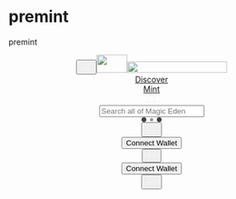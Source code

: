 # premint
premint
 <!DOCTYPE html><html lang="en" class="dark-scroll-bar tw-scroll-smooth"><head><meta charSet="utf-8"/><link rel="icon" href="/img/favicon/android-chrome-192x192.png" type="image/png"/><meta name="robots" content="index,follow"/><meta name="theme-color" content="#000000" data-react-helmet="true"/><meta name="viewport" content="width=device-width, initial-scale=1, maximum-scale=1"/><link rel="manifest" href="/manifest.webmanifest"/><link rel="android-touch-icon" sizes="76x76" href="img/maskables/maskable_icon_x72.png"/><link rel="android-touch-icon" sizes="96x96" href="img/maskables/maskable_icon_x96.png"/><link rel="android-touch-icon" sizes="128x128" href="img/maskables/maskable_icon_x128.png"/><link rel="android-touch-icon" sizes="192x192" href="img/maskables/maskable_icon_x192.png"/><link rel="android-touch-icon" sizes="384x384" href="img/maskables/maskable_icon_x382.png"/><link rel="android-touch-icon" sizes="512x512" href="img/maskables/maskable_icon_x512.png"/><link rel="apple-touch-icon" href="/img/favicon/android-chrome-192x192.png"/><link href="/charting_library/charting_library.js" rel="prefetch" as="script"/><link rel="preconnect" href="https://fonts.googleapis.com"/><link rel="preconnect" href="https://fonts.gstatic.com" crossorigin="anonymous"/><meta name="google-site-verification" content="lcW-_9fetmt-AbOL41RkG2AS7h2gbfbwgyByftRqZW0"/><title>Rewards | Magic Eden</title><link href="https://magiceden.io/rewards" rel="canonical"/><meta name="description" content="Magic Eden Rewards - Level up to enjoy greater rewards, platform discounts and more!"/><meta property="og:type" content="website"/><meta property="og:title" content="Rewards | Magic Eden"/><meta property="og:url" content="https://magiceden.io/rewards"/><meta property="og:image" content="https://next.cdn.magiceden.dev/_next/static/media/me_rewards_banner.8598a816.jpg"/><meta property="og:description" content="Magic Eden Rewards - Level up to enjoy greater rewards, platform discounts and more!"/><meta property="og:site_name" content="Magic Eden"/><meta name="twitter:title" content="Rewards | Magic Eden"/><meta name="twitter:description" content="Magic Eden Rewards - Level up to enjoy greater rewards, platform discounts and more!"/><meta name="twitter:image" content="https://next.cdn.magiceden.dev/_next/static/media/me_rewards_banner.8598a816.jpg"/><meta name="twitter:site" content="@MagicEden"/><meta name="twitter:author" content="Magic Eden"/><meta name="twitter:url" content="https://magiceden.io/rewards"/><meta name="twitter:cta" content="View on Magic Eden"/><meta name="twitter:card" content="summary_large_image"/><meta name="next-head-count" content="34"/><link rel="preconnect" href="https://fonts.gstatic.com" crossorigin /><link data-next-font="" rel="preconnect" href="/" crossorigin="anonymous"/><link rel="preload" href="https://next.cdn.magiceden.dev/_next/static/css/0e838a2d0441ee9e.css" as="style" crossorigin=""/><link rel="stylesheet" href="https://next.cdn.magiceden.dev/_next/static/css/0e838a2d0441ee9e.css" crossorigin="" data-n-g=""/><link rel="preload" href="https://next.cdn.magiceden.dev/_next/static/css/6384ebf6a7b8bb56.css" as="style" crossorigin=""/><link rel="stylesheet" href="https://next.cdn.magiceden.dev/_next/static/css/6384ebf6a7b8bb56.css" crossorigin="" data-n-p=""/><noscript data-n-css=""></noscript><script defer="" crossorigin="" nomodule="" src="https://next.cdn.magiceden.dev/_next/static/chunks/polyfills-c67a75d1b6f99dc8.js"></script><script src="https://next.cdn.magiceden.dev/_next/static/chunks/webpack-827539c6b52feb31.js" defer="" crossorigin=""></script><script src="https://next.cdn.magiceden.dev/_next/static/chunks/framework-0ca846780ec01cf9.js" defer="" crossorigin=""></script><script src="https://next.cdn.magiceden.dev/_next/static/chunks/main-18822b1b64f82a8a.js" defer="" crossorigin=""></script><script src="https://next.cdn.magiceden.dev/_next/static/chunks/pages/_app-8405edba73df1def.js" defer="" crossorigin=""></script><script src="https://next.cdn.magiceden.dev/_next/static/chunks/9444-83ebe34b9c7aba03.js" defer="" crossorigin=""></script><script src="https://next.cdn.magiceden.dev/_next/static/chunks/8537-f5c4d53839ddd3a1.js" defer="" crossorigin=""></script><script src="https://next.cdn.magiceden.dev/_next/static/chunks/3793-4b1e8ab268e70f5e.js" defer="" crossorigin=""></script><script src="https://next.cdn.magiceden.dev/_next/static/chunks/7346-0729620125dbcc21.js" defer="" crossorigin=""></script><script src="https://next.cdn.magiceden.dev/_next/static/chunks/6005-525a47a1a63d4ae4.js" defer="" crossorigin=""></script><script src="https://next.cdn.magiceden.dev/_next/static/chunks/1215-8f3397d91c120acf.js" defer="" crossorigin=""></script><script src="https://next.cdn.magiceden.dev/_next/static/chunks/3716-fe2e61160f3cb75d.js" defer="" crossorigin=""></script><script src="https://next.cdn.magiceden.dev/_next/static/chunks/1555-87477f14e5161892.js" defer="" crossorigin=""></script><script src="https://next.cdn.magiceden.dev/_next/static/chunks/8235-10443111513f1b82.js" defer="" crossorigin=""></script><script src="https://next.cdn.magiceden.dev/_next/static/chunks/4725-src="https://next.cdn.magiceden.dev/_next/static/2PhucIPDjuivZVfjfnuIt/_buildManifest.js" defer="" crossorigin=""></script><script src="https://next.cdn.magiceden.dev/_next/static/2PhucIPDjuivZVfjfnuIt/_ssgManifest.js" defer="" crossorigin=""></script><style data-href="https://fonts.googleapis.com/css2?family=Inter:wght@100;200;300;400;500;600;700;800;900&display=swap">@font-face{font-family:'Inter';font-style:normal;font-weight:100;font-display:swap;src:url(https://fonts.gstatic.com/l/font?kit=UcCO3FwrK3iLTeHuS_fvQtMwCp50KnMw2boKoduKmMEVuLyeMZs&skey=c491285d6722e4fa&v=v13) format('woff')}@font-face{font-family:'Inter';font-style:normal;font-weight:200;font-display:swap;src:url(https://fonts.gstatic.com/l/font?kit=UcCO3FwrK3iLTeHuS_fvQtMwCp50KnMw2boKoduKmMEVuDyfMZs&skey=c491285d6722e4fa&v=v13) format('woff')}@font-face{font-family:'Inter';font-style:normal;font-weight:300;font-display:swap;src:url(https://fonts.gstatic.com/l/font?kit=UcCO3FwrK3iLTeHuS_fvQtMwCp50KnMw2boKoduKmMEVuOKfMZs&skey=c491285d6722e4fa&v=v13) format('woff')}@font-face{font-family:'Inter';font-style:normal;font-weight:400;font-display:swap;src:url(https://fonts.gstatic.com/l/font?kit=UcCO3FwrK3iLTeHuS_fvQtMwCp50KnMw2boKoduKmMEVuLyfMZs&skey=c491285d6722e4fa&v=v13) format('woff')}@font-face{font-family:'Inter';font-style:normal;font-weight:500;font-display:swap;src:url(https://fonts.gstatic.com/l/font?kit=UcCO3FwrK3iLTeHuS_fvQtMwCp50KnMw2boKoduKmMEVuI6fMZs&skey=c491285d6722e4fa&v=v13) format('woff')}@font-face{font-family:'Inter';font-style:normal;font-weight:600;font-display:swap;src:url(https://fonts.gstatic.com/l/font?kit=UcCO3FwrK3iLTeHuS_fvQtMwCp50KnMw2boKoduKmMEVuGKYMZs&skey=c491285d6722e4fa&v=v13) format('woff')}@font-face{font-family:'Inter';font-style:normal;font-weight:700;font-display:swap;src:url(https://fonts.gstatic.com/l/font?kit=UcCO3FwrK3iLTeHuS_fvQtMwCp50KnMw2boKoduKmMEVuFuYMZs&skey=c491285d6722e4fa&v=v13) format('woff')}@font-face{font-family:'Inter';font-style:normal;font-weight:800;font-display:swap;src:url(https://fonts.gstatic.com/l/font?kit=UcCO3FwrK3iLTeHuS_fvQtMwCp50KnMw2boKoduKmMEVuDyYMZs&skey=c491285d6722e4fa&v=v13) format('woff')}@font-face{font-family:'Inter';font-style:normal;font-weight:900;font-display:swap;src:url(https://fonts.gstatic.com/l/font?kit=UcCO3FwrK3iLTeHuS_fvQtMwCp50KnMw2boKoduKmMEVuBWYMZs&skey=c491285d6722e4fa&v=v13) format('woff')}@font-face{font-family:'Inter';font-style:normal;font-weight:100;font-display:swap;src:url(https://fonts.gstatic.com/s/inter/v13/UcC73FwrK3iLTeHuS_fvQtMwCp50KnMa2JL7W0Q5n-wU.woff2) format('woff2');unicode-range:U+0460-052F,U+1C80-1C88,U+20B4,U+2DE0-2DFF,U+A640-A69F,U+FE2E-FE2F}@font-face{font-family:'Inter';font-style:normal;font-weight:100;font-display:swap;src:url(https://fonts.gstatic.com/s/inter/v13/UcC73FwrK3iLTeHuS_fvQtMwCp50KnMa0ZL7W0Q5n-wU.woff2) format('woff2');unicode-range:U+0301,U+0400-045F,U+0490-0491,U+04B0-04B1,U+2116}@font-face{font-family:'Inter';font-style:normal;font-weight:100;font-display:swap;src:url(https://fonts.gstatic.com/s/inter/v13/UcC73FwrK3iLTeHuS_fvQtMwCp50KnMa2ZL7W0Q5n-wU.woff2) format('woff2');unicode-range:U+1F00-1FFF}@font-face{font-family:'Inter';font-style:normal;font-weight:100;font-display:swap;src:url(https://fonts.gstatic.com/s/inter/v13/UcC73FwrK3iLTeHuS_fvQtMwCp50KnMa1pL7W0Q5n-wU.woff2) format('woff2');unicode-range:U+0370-0377,U+037A-037F,U+0384-038A,U+038C,U+038E-03A1,U+03A3-03FF}@font-face{font-family:'Inter';font-style:normal;font-weight:100;font-display:swap;src:url(https://fonts.gstatic.com/s/inter/v13/UcC73FwrK3iLTeHuS_fvQtMwCp50KnMa2pL7W0Q5n-wU.woff2) format('woff2');unicode-range:U+0102-0103,U+0110-0111,U+0128-0129,U+0168-0169,U+01A0-01A1,U+01AF-01B0,U+0300-0301,U+0303-0304,U+0308-0309,U+0323,U+0329,U+1EA0-1EF9,U+20AB}@font-face{font-family:'Inter';font-style:normal;font-weight:100;font-display:swap;src:url(https://fonts.gstatic.com/s/inter/v13/UcC73FwrK3iLTeHuS_fvQtMwCp50KnMa25L7W0Q5n-wU.woff2) format('woff2');unicode-range:U+0100-02AF,U+0304,U+0308,U+0329,U+1E00-1E9F,U+1EF2-1EFF,U+2020,U+20A0-20AB,U+20AD-20C0,U+2113,U+2C60-2C7F,U+A720-A7FF}@font-face{font-family:'Inter';font-style:normal;font-weight:100;font-display:swap;src:url(https://fonts.gstatic.com/s/inter/v13/UcC73FwrK3iLTeHuS_fvQtMwCp50KnMa1ZL7W0Q5nw.woff2) format('woff2');unicode-range:U+0000-00FF,U+0131,U+0152-0153,U+02BB-02BC,U+02C6,U+02DA,U+02DC,U+0304,U+0308,U+0329,U+2000-206F,U+2074,U+20AC,U+2122,U+2191,U+2193,U+2212,U+2215,U+FEFF,U+FFFD}@font-face{font-family:'Inter';font-style:normal;font-weight:200;font-display:swap;src:url(https://fonts.gstatic.com/s/inter/v13/UcC73FwrK3iLTeHuS_fvQtMwCp50KnMa2JL7W0Q5n-wU.woff2) format('woff2');unicode-range:U+0460-052F,U+1C80-1C88,U+20B4,U+2DE0-2DFF,U+A640-A69F,U+FE2E-FE2F}@font-face{font-family:'Inter';font-style:normal;font-weight:200;font-display:swap;src:url(https://fonts.gstatic.com/s/inter/v13/UcC73FwrK3iLTeHuS_fvQtMwCp50KnMa0ZL7W0Q5n-wU.woff2) format('woff2');unicode-range:U+0301,U+0400-045F,U+0490-0491,U+04B0-04B1,U+2116}@font-face{font-family:'Inter';font-style:normal;font-weight:200;font-display:swap;src:url(https://fonts.gstatic.com/s/inter/v13/UcC73FwrK3iLTeHuS_fvQtMwCp50KnMa2ZL7W0Q5n-wU.woff2) format('woff2');unicode-range:U+1F00-1FFF}@font-face{font-family:'Inter';font-style:normal;font-weight:200;font-display:swap;src:url(https://fonts.gstatic.com/s/inter/v13/UcC73FwrK3iLTeHuS_fvQtMwCp50KnMa1pL7W0Q5n-wU.woff2) format('woff2');unicode-range:U+0370-0377,U+037A-037F,U+0384-038A,U+038C,U+038E-03A1,U+03A3-03FF}@font-face{font-family:'Inter';font-style:normal;font-weight:200;font-display:swap;src:url(https://fonts.gstatic.com/s/inter/v13/UcC73FwrK3iLTeHuS_fvQtMwCp50KnMa2pL7W0Q5n-wU.woff2) format('woff2');unicode-range:U+0102-0103,U+0110-0111,U+0128-0129,U+0168-0169,U+01A0-01A1,U+01AF-01B0,U+0300-0301,U+0303-0304,U+0308-0309,U+0323,U+0329,U+1EA0-1EF9,U+20AB}@font-face{font-family:'Inter';font-style:normal;font-weight:200;font-display:swap;src:url(https://fonts.gstatic.com/s/inter/v13/UcC73FwrK3iLTeHuS_fvQtMwCp50KnMa25L7W0Q5n-wU.woff2) format('woff2');unicode-range:U+0100-02AF,U+0304,U+0308,U+0329,U+1E00-1E9F,U+1EF2-1EFF,U+2020,U+20A0-20AB,U+20AD-20C0,U+2113,U+2C60-2C7F,U+A720-A7FF}@font-face{font-family:'Inter';font-style:normal;font-weight:200;font-display:swap;src:url(https://fonts.gstatic.com/s/inter/v13/UcC73FwrK3iLTeHuS_fvQtMwCp50KnMa1ZL7W0Q5nw.woff2) format('woff2');unicode-range:U+0000-00FF,U+0131,U+0152-0153,U+02BB-02BC,U+02C6,U+02DA,U+02DC,U+0304,U+0308,U+0329,U+2000-206F,U+2074,U+20AC,U+2122,U+2191,U+2193,U+2212,U+2215,U+FEFF,U+FFFD}@font-face{font-family:'Inter';font-style:normal;font-weight:300;font-display:swap;src:url(https://fonts.gstatic.com/s/inter/v13/UcC73FwrK3iLTeHuS_fvQtMwCp50KnMa2JL7W0Q5n-wU.woff2) format('woff2');unicode-range:U+0460-052F,U+1C80-1C88,U+20B4,U+2DE0-2DFF,U+A640-A69F,U+FE2E-FE2F}@font-face{font-family:'Inter';font-style:normal;font-weight:300;font-display:swap;src:url(https://fonts.gstatic.com/s/inter/v13/UcC73FwrK3iLTeHuS_fvQtMwCp50KnMa0ZL7W0Q5n-wU.woff2) format('woff2');unicode-range:U+0301,U+0400-045F,U+0490-0491,U+04B0-04B1,U+2116}@font-face{font-family:'Inter';font-style:normal;font-weight:300;font-display:swap;src:url(https://fonts.gstatic.com/s/inter/v13/UcC73FwrK3iLTeHuS_fvQtMwCp50KnMa2ZL7W0Q5n-wU.woff2) format('woff2');unicode-range:U+1F00-1FFF}@font-face{font-family:'Inter';font-style:normal;font-weight:300;font-display:swap;src:url(https://fonts.gstatic.com/s/inter/v13/UcC73FwrK3iLTeHuS_fvQtMwCp50KnMa1pL7W0Q5n-wU.woff2) format('woff2');unicode-range:U+0370-0377,U+037A-037F,U+0384-038A,U+038C,U+038E-03A1,U+03A3-03FF}@font-face{font-family:'Inter';font-style:normal;font-weight:300;font-display:swap;src:url(https://fonts.gstatic.com/s/inter/v13/UcC73FwrK3iLTeHuS_fvQtMwCp50KnMa2pL7W0Q5n-wU.woff2) format('woff2');unicode-range:U+0102-0103,U+0110-0111,U+0128-0129,U+0168-0169,U+01A0-01A1,U+01AF-01B0,U+0300-0301,U+0303-0304,U+0308-0309,U+0323,U+0329,U+1EA0-1EF9,U+20AB}@font-face{font-family:'Inter';font-style:normal;font-weight:300;font-display:swap;src:url(https://fonts.gstatic.com/s/inter/v13/UcC73FwrK3iLTeHuS_fvQtMwCp50KnMa25L7W0Q5n-wU.woff2) format('woff2');unicode-range:U+0100-02AF,U+0304,U+0308,U+0329,U+1E00-1E9F,U+1EF2-1EFF,U+2020,U+20A0-20AB,U+20AD-20C0,U+2113,U+2C60-2C7F,U+A720-A7FF}@font-face{font-family:'Inter';font-style:normal;font-weight:300;font-display:swap;src:url(https://fonts.gstatic.com/s/inter/v13/UcC73FwrK3iLTeHuS_fvQtMwCp50KnMa1ZL7W0Q5nw.woff2) format('woff2');unicode-range:U+0000-00FF,U+0131,U+0152-0153,U+02BB-02BC,U+02C6,U+02DA,U+02DC,U+0304,U+0308,U+0329,U+2000-206F,U+2074,U+20AC,U+2122,U+2191,U+2193,U+2212,U+2215,U+FEFF,U+FFFD}@font-face{font-family:'Inter';font-style:normal;font-weight:400;font-display:swap;src:url(https://fonts.gstatic.com/s/inter/v13/UcC73FwrK3iLTeHuS_fvQtMwCp50KnMa2JL7W0Q5n-wU.woff2) format('woff2');unicode-range:U+0460-052F,U+1C80-1C88,U+20B4,U+2DE0-2DFF,U+A640-A69F,U+FE2E-FE2F}@font-face{font-family:'Inter';font-style:normal;font-weight:400;font-display:swap;src:url(https://fonts.gstatic.com/s/inter/v13/UcC73FwrK3iLTeHuS_fvQtMwCp50KnMa0ZL7W0Q5n-wU.woff2) format('woff2');unicode-range:U+0301,U+0400-045F,U+0490-0491,U+04B0-04B1,U+2116}@font-face{font-family:'Inter';font-style:normal;font-weight:400;font-display:swap;src:url(https://fonts.gstatic.com/s/inter/v13/UcC73FwrK3iLTeHuS_fvQtMwCp50KnMa2ZL7W0Q5n-wU.woff2) format('woff2');unicode-range:U+1F00-1FFF}@font-face{font-family:'Inter';font-style:normal;font-weight:400;font-display:swap;src:url(https://fonts.gstatic.com/s/inter/v13/UcC73FwrK3iLTeHuS_fvQtMwCp50KnMa1pL7W0Q5n-wU.woff2) format('woff2');unicode-range:U+0370-0377,U+037A-037F,U+0384-038A,U+038C,U+038E-03A1,U+03A3-03FF}@font-face{font-family:'Inter';font-style:normal;font-weight:400;font-display:swap;src:url(https://fonts.gstatic.com/s/inter/v13/UcC73FwrK3iLTeHuS_fvQtMwCp50KnMa2pL7W0Q5n-wU.woff2) format('woff2');unicode-range:U+0102-0103,U+0110-0111,U+0128-0129,U+0168-0169,U+01A0-01A1,U+01AF-01B0,U+0300-0301,U+0303-0304,U+0308-0309,U+0323,U+0329,U+1EA0-1EF9,U+20AB}@font-face{font-family:'Inter';font-style:normal;font-weight:400;font-display:swap;src:url(https://fonts.gstatic.com/s/inter/v13/UcC73FwrK3iLTeHuS_fvQtMwCp50KnMa25L7W0Q5n-wU.woff2) format('woff2');unicode-range:U+0100-02AF,U+0304,U+0308,U+0329,U+1E00-1E9F,U+1EF2-1EFF,U+2020,U+20A0-20AB,U+20AD-20C0,U+2113,U+2C60-2C7F,U+A720-A7FF}@font-face{font-family:'Inter';font-style:normal;font-weight:400;font-display:swap;src:url(https://fonts.gstatic.com/s/inter/v13/UcC73FwrK3iLTeHuS_fvQtMwCp50KnMa1ZL7W0Q5nw.woff2) format('woff2');unicode-range:U+0000-00FF,U+0131,U+0152-0153,U+02BB-02BC,U+02C6,U+02DA,U+02DC,U+0304,U+0308,U+0329,U+2000-206F,U+2074,U+20AC,U+2122,U+2191,U+2193,U+2212,U+2215,U+FEFF,U+FFFD}@font-face{font-family:'Inter';font-style:normal;font-weight:500;font-display:swap;src:url(https://fonts.gstatic.com/s/inter/v13/UcC73FwrK3iLTeHuS_fvQtMwCp50KnMa2JL7W0Q5n-wU.woff2) format('woff2');unicode-range:U+0460-052F,U+1C80-1C88,U+20B4,U+2DE0-2DFF,U+A640-A69F,U+FE2E-FE2F}@font-face{font-family:'Inter';font-style:normal;font-weight:500;font-display:swap;src:url(https://fonts.gstatic.com/s/inter/v13/UcC73FwrK3iLTeHuS_fvQtMwCp50KnMa0ZL7W0Q5n-wU.woff2) format('woff2');unicode-range:U+0301,U+0400-045F,U+0490-0491,U+04B0-04B1,U+2116}@font-face{font-family:'Inter';font-style:normal;font-weight:500;font-display:swap;src:url(https://fonts.gstatic.com/s/inter/v13/UcC73FwrK3iLTeHuS_fvQtMwCp50KnMa2ZL7W0Q5n-wU.woff2) format('woff2');unicode-range:U+1F00-1FFF}@font-face{font-family:'Inter';font-style:normal;font-weight:500;font-display:swap;src:url(https://fonts.gstatic.com/s/inter/v13/UcC73FwrK3iLTeHuS_fvQtMwCp50KnMa1pL7W0Q5n-wU.woff2) format('woff2');unicode-range:U+0370-0377,U+037A-037F,U+0384-038A,U+038C,U+038E-03A1,U+03A3-03FF}@font-face{font-family:'Inter';font-style:normal;font-weight:500;font-display:swap;src:url(https://fonts.gstatic.com/s/inter/v13/UcC73FwrK3iLTeHuS_fvQtMwCp50KnMa2pL7W0Q5n-wU.woff2) format('woff2');unicode-range:U+0102-0103,U+0110-0111,U+0128-0129,U+0168-0169,U+01A0-01A1,U+01AF-01B0,U+0300-0301,U+0303-0304,U+0308-0309,U+0323,U+0329,U+1EA0-1EF9,U+20AB}@font-face{font-family:'Inter';font-style:normal;font-weight:500;font-display:swap;src:url(https://fonts.gstatic.com/s/inter/v13/UcC73FwrK3iLTeHuS_fvQtMwCp50KnMa25L7W0Q5n-wU.woff2) format('woff2');unicode-range:U+0100-02AF,U+0304,U+0308,U+0329,U+1E00-1E9F,U+1EF2-1EFF,U+2020,U+20A0-20AB,U+20AD-20C0,U+2113,U+2C60-2C7F,U+A720-A7FF}@font-face{font-family:'Inter';font-style:normal;font-weight:500;font-display:swap;src:url(https://fonts.gstatic.com/s/inter/v13/UcC73FwrK3iLTeHuS_fvQtMwCp50KnMa1ZL7W0Q5nw.woff2) format('woff2');unicode-range:U+0000-00FF,U+0131,U+0152-0153,U+02BB-02BC,U+02C6,U+02DA,U+02DC,U+0304,U+0308,U+0329,U+2000-206F,U+2074,U+20AC,U+2122,U+2191,U+2193,U+2212,U+2215,U+FEFF,U+FFFD}@font-face{font-family:'Inter';font-style:normal;font-weight:600;font-display:swap;src:url(https://fonts.gstatic.com/s/inter/v13/UcC73FwrK3iLTeHuS_fvQtMwCp50KnMa2JL7W0Q5n-wU.woff2) format('woff2');unicode-range:U+0460-052F,U+1C80-1C88,U+20B4,U+2DE0-2DFF,U+A640-A69F,U+FE2E-FE2F}@font-face{font-family:'Inter';font-style:normal;font-weight:600;font-display:swap;src:url(https://fonts.gstatic.com/s/inter/v13/UcC73FwrK3iLTeHuS_fvQtMwCp50KnMa0ZL7W0Q5n-wU.woff2) format('woff2');unicode-range:U+0301,U+0400-045F,U+0490-0491,U+04B0-04B1,U+2116}@font-face{font-family:'Inter';font-style:normal;font-weight:600;font-display:swap;src:url(https://fonts.gstatic.com/s/inter/v13/UcC73FwrK3iLTeHuS_fvQtMwCp50KnMa2ZL7W0Q5n-wU.woff2) format('woff2');unicode-range:U+1F00-1FFF}@font-face{font-family:'Inter';font-style:normal;font-weight:600;font-display:swap;src:url(https://fonts.gstatic.com/s/inter/v13/UcC73FwrK3iLTeHuS_fvQtMwCp50KnMa1pL7W0Q5n-wU.woff2) format('woff2');unicode-range:U+0370-0377,U+037A-037F,U+0384-038A,U+038C,U+038E-03A1,U+03A3-03FF}@font-face{font-family:'Inter';font-style:normal;font-weight:600;font-display:swap;src:url(https://fonts.gstatic.com/s/inter/v13/UcC73FwrK3iLTeHuS_fvQtMwCp50KnMa2pL7W0Q5n-wU.woff2) format('woff2');unicode-range:U+0102-0103,U+0110-0111,U+0128-0129,U+0168-0169,U+01A0-01A1,U+01AF-01B0,U+0300-0301,U+0303-0304,U+0308-0309,U+0323,U+0329,U+1EA0-1EF9,U+20AB}@font-face{font-family:'Inter';font-style:normal;font-weight:600;font-display:swap;src:url(https://fonts.gstatic.com/s/inter/v13/UcC73FwrK3iLTeHuS_fvQtMwCp50KnMa25L7W0Q5n-wU.woff2) format('woff2');unicode-range:U+0100-02AF,U+0304,U+0308,U+0329,U+1E00-1E9F,U+1EF2-1EFF,U+2020,U+20A0-20AB,U+20AD-20C0,U+2113,U+2C60-2C7F,U+A720-A7FF}@font-face{font-family:'Inter';font-style:normal;font-weight:600;font-display:swap;src:url(https://fonts.gstatic.com/s/inter/v13/UcC73FwrK3iLTeHuS_fvQtMwCp50KnMa1ZL7W0Q5nw.woff2) format('woff2');unicode-range:U+0000-00FF,U+0131,U+0152-0153,U+02BB-02BC,U+02C6,U+02DA,U+02DC,U+0304,U+0308,U+0329,U+2000-206F,U+2074,U+20AC,U+2122,U+2191,U+2193,U+2212,U+2215,U+FEFF,U+FFFD}@font-face{font-family:'Inter';font-style:normal;font-weight:700;font-display:swap;src:url(https://fonts.gstatic.com/s/inter/v13/UcC73FwrK3iLTeHuS_fvQtMwCp50KnMa2JL7W0Q5n-wU.woff2) format('woff2');unicode-range:U+0460-052F,U+1C80-1C88,U+20B4,U+2DE0-2DFF,U+A640-A69F,U+FE2E-FE2F}@font-face{font-family:'Inter';font-style:normal;font-weight:700;font-display:swap;src:url(https://fonts.gstatic.com/s/inter/v13/UcC73FwrK3iLTeHuS_fvQtMwCp50KnMa0ZL7W0Q5n-wU.woff2) format('woff2');unicode-range:U+0301,U+0400-045F,U+0490-0491,U+04B0-04B1,U+2116}@font-face{font-family:'Inter';font-style:normal;font-weight:700;font-display:swap;src:url(https://fonts.gstatic.com/s/inter/v13/UcC73FwrK3iLTeHuS_fvQtMwCp50KnMa2ZL7W0Q5n-wU.woff2) format('woff2');unicode-range:U+1F00-1FFF}@font-face{font-family:'Inter';font-style:normal;font-weight:700;font-display:swap;src:url(https://fonts.gstatic.com/s/inter/v13/UcC73FwrK3iLTeHuS_fvQtMwCp50KnMa1pL7W0Q5n-wU.woff2) format('woff2');unicode-range:U+0370-0377,U+037A-037F,U+0384-038A,U+038C,U+038E-03A1,U+03A3-03FF}@font-face{font-family:'Inter';font-style:normal;font-weight:700;font-display:swap;src:url(https://fonts.gstatic.com/s/inter/v13/UcC73FwrK3iLTeHuS_fvQtMwCp50KnMa2pL7W0Q5n-wU.woff2) format('woff2');unicode-range:U+0102-0103,U+0110-0111,U+0128-0129,U+0168-0169,U+01A0-01A1,U+01AF-01B0,U+0300-0301,U+0303-0304,U+0308-0309,U+0323,U+0329,U+1EA0-1EF9,U+20AB}@font-face{font-family:'Inter';font-style:normal;font-weight:700;font-display:swap;src:url(https://fonts.gstatic.com/s/inter/v13/UcC73FwrK3iLTeHuS_fvQtMwCp50KnMa25L7W0Q5n-wU.woff2) format('woff2');unicode-range:U+0100-02AF,U+0304,U+0308,U+0329,U+1E00-1E9F,U+1EF2-1EFF,U+2020,U+20A0-20AB,U+20AD-20C0,U+2113,U+2C60-2C7F,U+A720-A7FF}@font-face{font-family:'Inter';font-style:normal;font-weight:700;font-display:swap;src:url(https://fonts.gstatic.com/s/inter/v13/UcC73FwrK3iLTeHuS_fvQtMwCp50KnMa1ZL7W0Q5nw.woff2) format('woff2');unicode-range:U+0000-00FF,U+0131,U+0152-0153,U+02BB-02BC,U+02C6,U+02DA,U+02DC,U+0304,U+0308,U+0329,U+2000-206F,U+2074,U+20AC,U+2122,U+2191,U+2193,U+2212,U+2215,U+FEFF,U+FFFD}@font-face{font-family:'Inter';font-style:normal;font-weight:800;font-display:swap;src:url(https://fonts.gstatic.com/s/inter/v13/UcC73FwrK3iLTeHuS_fvQtMwCp50KnMa2JL7W0Q5n-wU.woff2) format('woff2');unicode-range:U+0460-052F,U+1C80-1C88,U+20B4,U+2DE0-2DFF,U+A640-A69F,U+FE2E-FE2F}@font-face{font-family:'Inter';font-style:normal;font-weight:800;font-display:swap;src:url(https://fonts.gstatic.com/s/inter/v13/UcC73FwrK3iLTeHuS_fvQtMwCp50KnMa0ZL7W0Q5n-wU.woff2) format('woff2');unicode-range:U+0301,U+0400-045F,U+0490-0491,U+04B0-04B1,U+2116}@font-face{font-family:'Inter';font-style:normal;font-weight:800;font-display:swap;src:url(https://fonts.gstatic.com/s/inter/v13/UcC73FwrK3iLTeHuS_fvQtMwCp50KnMa2ZL7W0Q5n-wU.woff2) format('woff2');unicode-range:U+1F00-1FFF}@font-face{font-family:'Inter';font-style:normal;font-weight:800;font-display:swap;src:url(https://fonts.gstatic.com/s/inter/v13/UcC73FwrK3iLTeHuS_fvQtMwCp50KnMa1pL7W0Q5n-wU.woff2) format('woff2');unicode-range:U+0370-0377,U+037A-037F,U+0384-038A,U+038C,U+038E-03A1,U+03A3-03FF}@font-face{font-family:'Inter';font-style:normal;font-weight:800;font-display:swap;src:url(https://fonts.gstatic.com/s/inter/v13/UcC73FwrK3iLTeHuS_fvQtMwCp50KnMa2pL7W0Q5n-wU.woff2) format('woff2');unicode-range:U+0102-0103,U+0110-0111,U+0128-0129,U+0168-0169,U+01A0-01A1,U+01AF-01B0,U+0300-0301,U+0303-0304,U+0308-0309,U+0323,U+0329,U+1EA0-1EF9,U+20AB}@font-face{font-family:'Inter';font-style:normal;font-weight:800;font-display:swap;src:url(https://fonts.gstatic.com/s/inter/v13/UcC73FwrK3iLTeHuS_fvQtMwCp50KnMa25L7W0Q5n-wU.woff2) format('woff2');unicode-range:U+0100-02AF,U+0304,U+0308,U+0329,U+1E00-1E9F,U+1EF2-1EFF,U+2020,U+20A0-20AB,U+20AD-20C0,U+2113,U+2C60-2C7F,U+A720-A7FF}@font-face{font-family:'Inter';font-style:normal;font-weight:800;font-display:swap;src:url(https://fonts.gstatic.com/s/inter/v13/UcC73FwrK3iLTeHuS_fvQtMwCp50KnMa1ZL7W0Q5nw.woff2) format('woff2');unicode-range:U+0000-00FF,U+0131,U+0152-0153,U+02BB-02BC,U+02C6,U+02DA,U+02DC,U+0304,U+0308,U+0329,U+2000-206F,U+2074,U+20AC,U+2122,U+2191,U+2193,U+2212,U+2215,U+FEFF,U+FFFD}@font-face{font-family:'Inter';font-style:normal;font-weight:900;font-display:swap;src:url(https://fonts.gstatic.com/s/inter/v13/UcC73FwrK3iLTeHuS_fvQtMwCp50KnMa2JL7W0Q5n-wU.woff2) format('woff2');unicode-range:U+0460-052F,U+1C80-1C88,U+20B4,U+2DE0-2DFF,U+A640-A69F,U+FE2E-FE2F}@font-face{font-family:'Inter';font-style:normal;font-weight:900;font-display:swap;src:url(https://fonts.gstatic.com/s/inter/v13/UcC73FwrK3iLTeHuS_fvQtMwCp50KnMa0ZL7W0Q5n-wU.woff2) format('woff2');unicode-range:U+0301,U+0400-045F,U+0490-0491,U+04B0-04B1,U+2116}@font-face{font-family:'Inter';font-style:normal;font-weight:900;font-display:swap;src:url(https://fonts.gstatic.com/s/inter/v13/UcC73FwrK3iLTeHuS_fvQtMwCp50KnMa2ZL7W0Q5n-wU.woff2) format('woff2');unicode-range:U+1F00-1FFF}@font-face{font-family:'Inter';font-style:normal;font-weight:900;font-display:swap;src:url(https://fonts.gstatic.com/s/inter/v13/UcC73FwrK3iLTeHuS_fvQtMwCp50KnMa1pL7W0Q5n-wU.woff2) format('woff2');unicode-range:U+0370-0377,U+037A-037F,U+0384-038A,U+038C,U+038E-03A1,U+03A3-03FF}@font-face{font-family:'Inter';font-style:normal;font-weight:900;font-display:swap;src:url(https://fonts.gstatic.com/s/inter/v13/UcC73FwrK3iLTeHuS_fvQtMwCp50KnMa2pL7W0Q5n-wU.woff2) format('woff2');unicode-range:U+0102-0103,U+0110-0111,U+0128-0129,U+0168-0169,U+01A0-01A1,U+01AF-01B0,U+0300-0301,U+0303-0304,U+0308-0309,U+0323,U+0329,U+1EA0-1EF9,U+20AB}@font-face{font-family:'Inter';font-style:normal;font-weight:900;font-display:swap;src:url(https://fonts.gstatic.com/s/inter/v13/UcC73FwrK3iLTeHuS_fvQtMwCp50KnMa25L7W0Q5n-wU.woff2) format('woff2');unicode-range:U+0100-02AF,U+0304,U+0308,U+0329,U+1E00-1E9F,U+1EF2-1EFF,U+2020,U+20A0-20AB,U+20AD-20C0,U+2113,U+2C60-2C7F,U+A720-A7FF}@font-face{font-family:'Inter';font-style:normal;font-weight:900;font-display:swap;src:url(https://fonts.gstatic.com/s/inter/v13/UcC73FwrK3iLTeHuS_fvQtMwCp50KnMa1ZL7W0Q5nw.woff2) format('woff2');unicode-range:U+0000-00FF,U+0131,U+0152-0153,U+02BB-02BC,U+02C6,U+02DA,U+02DC,U+0304,U+0308,U+0329,U+2000-206F,U+2074,U+20AC,U+2122,U+2191,U+2193,U+2212,U+2215,U+FEFF,U+FFFD}</style></head><body><div id="__next"><svg width="0" height="0" xmlns="http://www.w3.org/2000/svg"><defs><g id="solana-icon"><path d="M3.80286 13.8188C3.90696 13.7147 4.0501 13.6539 4.20191 13.6539H17.9689C18.2205 13.6539 18.3463 13.9576 18.1685 14.1354L15.4489 16.855C15.3448 16.9591 15.2017 17.0198 15.0498 17.0198H1.28281C1.03124 17.0198 0.905451 16.7162 1.08329 16.5383L3.80286 13.8188Z" fill="url(#linear-gradient-1)"></path><path d="M3.80286 3.66482C3.9113 3.56072 4.05443 3.5 4.2019 3.5H17.9689C18.2205 3.5 18.3463 3.80362 18.1685 3.98146L15.4489 6.70103C15.3448 6.80513 15.2017 6.86585 15.0498 6.86585H1.28281C1.03124 6.86585 0.905451 6.56223 1.08329 6.3844L3.80286 3.66482Z" fill="url(#linear-gradient-2)"></path><path d="M15.4489 8.70938C15.3448 8.60528 15.2017 8.54456 15.0498 8.54456H1.28281C1.03124 8.54456 0.905451 8.84818 1.08329 9.02601L3.80286 11.7456C3.90696 11.8497 4.0501 11.9104 4.20191 11.9104H17.9689C18.2205 11.9104 18.3463 11.6068 18.1685 11.429L15.4489 8.70938Z" fill="url(#linear-gradient-3)"></path></g><linearGradient id="linear-gradient-1" x1="16.6538" y1="1.87538" x2="7.1259" y2="20.1251" gradientUnits="userSpaceOnUse"><stop stop-color="#00FFA3"></stop><stop offset="1" stop-color="#DC1FFF"></stop></linearGradient><linearGradient id="linear-gradient-2" x1="12.4877" y1="-0.299659" x2="2.95979" y2="17.9501" gradientUnits="userSpaceOnUse"><stop stop-color="#00FFA3"></stop><stop offset="1" stop-color="#DC1FFF"></stop></linearGradient><linearGradient id="linear-gradient-3" x1="14.5575" y1="0.78106" x2="5.02959" y2="19.0308" gradientUnits="userSpaceOnUse"><stop stop-color="#00FFA3"></stop><stop offset="1" stop-color="#DC1FFF"></stop></linearGradient><linearGradient id="solana-slim-icon-linear" x1="0.18229" y1="6.63083" x2="6.40937" y2="1.02656" gradientUnits="userSpaceOnUse"><stop stop-color="#9945FF"></stop><stop offset="0.14" stop-color="#8A53F4"></stop><stop offset="0.42" stop-color="#6377D6"></stop><stop offset="0.79" stop-color="#24B0A7"></stop><stop offset="0.99" stop-color="#00D18C"></stop><stop offset="1" stop-color="#00D18C"></stop></linearGradient></defs></svg><!--$--><div class="tw-w-full tw-max-h-[calc(100vh-100px)] sm:tw-w-[320px] tw-fixed tw-flex-col tw-py-8 tw-px-2 tw-gap-2 tw-overflow-y-auto tw-hidden tw-bottom-16 sm:tw-bottom-0 sm:tw-right-6 tw-pt-12" style="z-index:10000"></div><div class="main page tw-bg-gray-50"><div class="tw-sticky tw-top-0 tw-w-full tw-z-[70]"><header class="tw-min-h-[48px] tw-h-[48px] md:tw-min-h-[55px] md:tw-h-[55px] tw-pl-1.5 md:tw-pl-4 tw-w-full tw-flex tw-bg-gray-100 tw-border-b tw-border-gray-400 tw-relative tw-z-70"><nav class="tw-w-full tw-flex tw-items-center md:tw-gap-x-2 lg:tw-gap-x-5"><div class="tw-flex tw-flex-auto tw-items-center lg:tw-justify-between tw-gap-x-5 tw-h-full"><div class="tw-flex tw-gap-x-5 tw-h-full"><div class="tw-flex tw-items-center tw-gap-x-3 md:tw-gap-x-3 tw-pl-2"><button type="button" class="tw-inline-flex tw-justify-center tw-items-center tw-rounded tw-text-sm tw-text-white-1 tw-h-[40px] tw-py-0 tw-px-3 hover:tw-opacity-80 tw-transition tw-duration-300 tw-ease-in-out tw-bg-transparent tw-border tw-border-gray-500 md:tw-hidden !tw-p-0 tw-outline-none tw-border-none"><svg xmlns="http://www.w3.org/2000/svg" viewBox="0 0 20 20" fill="none" class="tw-w-[20px] tw-h-[20px] md:tw-w-[28px] md:tw-h-[28px]" color="#f5f3f7" width="20" height="20" size="20"><path fill-rule="evenodd" clip-rule="evenodd" d="M2 15C2 14.7239 2.22386 14.5 2.5 14.5H17.5C17.7761 14.5 18 14.7239 18 15C18 15.2761 17.7761 15.5 17.5 15.5H2.5C2.22386 15.5 2 15.2761 2 15Z" fill="currentColor"></path><path fill-rule="evenodd" clip-rule="evenodd" d="M2 10C2 9.72386 2.22386 9.5 2.5 9.5H17.5C17.7761 9.5 18 9.72386 18 10C18 10.2761 17.7761 10.5 17.5 10.5H2.5C2.22386 10.5 2 10.2761 2 10Z" fill="currentColor"></path><path fill-rule="evenodd" clip-rule="evenodd" d="M2 5C2 4.72386 2.22386 4.5 2.5 4.5H17.5C17.7761 4.5 18 4.72386 18 5C18 5.27614 17.7761 5.5 17.5 5.5H2.5C2.22386 5.5 2 5.27614 2 5Z" fill="currentColor"></path></svg></button><a data-test-id="me-logo" class="tw-flex tw-items-center tw-transition-opacity" href="/"><img alt="ME logo" loading="lazy" width="54" height="32" decoding="async" data-nimg="1" class="md:tw-hidden tw-max-w-[26px]" style="color:transparent" srcSet="/_next/image?url=https%3A%2F%2Fnext.cdn.magiceden.dev%2F_next%2Fstatic%2Fmedia%2Flogo_2.8aa56045.png&amp;w=64&amp;q=75 1x, /_next/image?url=https%3A%2F%2Fnext.cdn.magiceden.dev%2F_next%2Fstatic%2Fmedia%2Flogo_2.8aa56045.png&amp;w=128&amp;q=75 2x" src="/_next/image?url=https%3A%2F%2Fnext.cdn.magiceden.dev%2F_next%2Fstatic%2Fmedia%2Flogo_2.8aa56045.png&amp;w=128&amp;q=75"/><img alt="sticky brand-logo" loading="lazy" width="176" height="20" decoding="async" data-nimg="1" class="tw-hidden md:tw-block tw-h-4 tw-w-auto tw-my-auto" style="color:transparent" src="https://next.cdn.magiceden.dev/_next/static/media/logo_full_2.0e53796e.svg"/></a></div><div class="tw-h-full tw-hidden md:tw-flex"><div class="tw-flex tw-gap-x-3"><div class="tw-my-auto" aria-haspopup="dialog" aria-expanded="false" aria-controls="mantine-Rpb38mj6-dropdown" id="mantine-Rpb38mj6-target"><a class="tw-text-white-2 tw-text-[0.9rem] tw-font-semibold hover:tw-opacity-80 tw-transition-opacity tw-duration-200 tw-p-2" href="/popular-collections">Discover</a></div><div class="tw-my-auto" aria-haspopup="dialog" aria-expanded="false" aria-controls="mantine-R19b38mj6-dropdown" id="mantine-R19b38mj6-target"><a class="tw-text-white-2 tw-text-[0.9rem] tw-font-semibold hover:tw-opacity-80 tw-transition-opacity tw-duration-200 tw-p-2" href="/launchpad">Mint</a></div></div></div></div><div class="tw-flex-auto lg:tw-inline-flex tw-justify-center tw-hidden"><div class="tw-w-full lg:tw-max-w-[720px] lg:tw-px-0"><div class="mantine-InputWrapper-root mantine-TextInput-root mantine-1ejqehl"><div class="tw-relative mantine-Input-wrapper mantine-TextInput-wrapper mantine-1v7s5f8"><div class="mantine-1a5b1k tw-absolute tw-left-0 tw-bottom-0 tw-top-0 tw-flex tw-justify-center tw-items-center tw-w-9 mantine-Input-icon mantine-TextInput-icon"><svg viewBox="0 0 21 20" fill="none" xmlns="http://www.w3.org/2000/svg" color="#f5f3f7" width="20" height="20" size="20"><path d="M9.86686 15.8333C13.5488 15.8333 16.5335 12.8486 16.5335 9.16667C16.5335 5.48477 13.5488 2.5 9.86686 2.5C6.18496 2.5 3.2002 5.48477 3.2002 9.16667C3.2002 12.8486 6.18496 15.8333 9.86686 15.8333Z" stroke="currentColor" stroke-linecap="round" stroke-linejoin="round"></path><path d="M18.2002 17.5L14.5752 13.875" stroke="currentColor" stroke-linecap="round" stroke-linejoin="round"></path></svg></div><input class="tw-border-0 md:tw-border md:hover:tw-border-light-gray-400 tw-pl-9 tw-h-9 tw-rounded tw-border-gray-600 md:focus:tw-border-light-gray-400 tw-bg-transparent tw-text-white-1 tw-text-xs mantine-Input-input mantine-TextInput-input mantine-1kghy6" id="react-select-header-async-search-input" type="text" placeholder="Search all of Magic Eden" aria-invalid="false" data-with-icon="true" value=""/><div class="mantine-1nmvwx4 tw-absolute tw-right-1 tw-bottom-0 tw-top-0 tw-flex tw-justify-center tw-items-center tw-w-9 mantine-Input-rightSection mantine-TextInput-rightSection"><svg width="2.25rem" viewBox="0 0 120 30" xmlns="http://www.w3.org/2000/svg" fill="#343a40" class="tw-w-5 mantine-1avyp1d" role="presentation"><circle cx="15" cy="15" r="15"><animate attributeName="r" from="15" to="15" begin="0s" dur="0.8s" values="15;9;15" calcMode="linear" repeatCount="indefinite"></animate><animate attributeName="fill-opacity" from="1" to="1" begin="0s" dur="0.8s" values="1;.5;1" calcMode="linear" repeatCount="indefinite"></animate></circle><circle cx="60" cy="15" r="9" fill-opacity="0.3"><animate attributeName="r" from="9" to="9" begin="0s" dur="0.8s" values="9;15;9" calcMode="linear" repeatCount="indefinite"></animate><animate attributeName="fill-opacity" from="0.5" to="0.5" begin="0s" dur="0.8s" values=".5;1;.5" calcMode="linear" repeatCount="indefinite"></animate></circle><circle cx="105" cy="15" r="15"><animate attributeName="r" from="15" to="15" begin="0s" dur="0.8s" values="15;9;15" calcMode="linear" repeatCount="indefinite"></animate><animate attributeName="fill-opacity" from="1" to="1" begin="0s" dur="0.8s" values="1;.5;1" calcMode="linear" repeatCount="indefinite"></animate></circle></svg></div></div></div></div></div></div><div data-test-id="user-dropdown" class="tw-shrink-0 tw-flex tw-items-center tw-h-full tw-gap-x-0 tw-overflow-hidden"><div class="tw-flex tw-justify-center tw-items-center tw-w-[40px] tw-h-[40px] lg:tw-hidden"><button class="tw-mx-1 md:tw-mx-0 tw-outline-none md:tw-rounded-full tw-transition-colors hover:tw-bg-purple-2 tw-duration-200 tw-w-[32px] tw-h-[32px] tw-rounded-full tw-flex"><svg viewBox="0 0 21 20" fill="none" xmlns="http://www.w3.org/2000/svg" class="tw-w-full tw-h-full tw-m-auto tw-max-w-[20px] tw-max-h-[20px]" color="#f8f7f8" width="20" height="20" size="20"><path d="M9.86686 15.8333C13.5488 15.8333 16.5335 12.8486 16.5335 9.16667C16.5335 5.48477 13.5488 2.5 9.86686 2.5C6.18496 2.5 3.2002 5.48477 3.2002 9.16667C3.2002 12.8486 6.18496 15.8333 9.86686 15.8333Z" stroke="currentColor" stroke-linecap="round" stroke-linejoin="round"></path><path d="M18.2002 17.5L14.5752 13.875" stroke="currentColor" stroke-linecap="round" stroke-linejoin="round"></path></svg></button></div><div class="tw-flex tw-items-center" style="width:auto"><div class="tw-my-auto tw-flex md:tw-mr-2"><div class="tw-flex md:tw-hidden tw-my-auto"><button type="button" data-test-id="wallet-connect-button" class="tw-inline-flex tw-justify-center tw-items-center tw-rounded tw-text-sm tw-text-white-1 tw-py-0 tw-px-3 hover:tw-opacity-80 tw-transition tw-duration-300 tw-ease-in-out tw-bg-pink-primary tw-h-7 md:tw-h-9 tw-my-auto"><span class="tw-text-[14px]">Connect <!-- -->Wallet</span></button></div><button class="tw-my-auto md:tw-hidden"><svg stroke="currentColor" fill="none" stroke-width="2" viewBox="0 0 24 24" stroke-linecap="round" stroke-linejoin="round" class="tw-opacity-60 tw-mx-1" color="#f5f3f7" width="18" height="18" style="color:#f5f3f7" xmlns="http://www.w3.org/2000/svg"><polyline points="6 9 12 15 18 9"></polyline></svg></button><div class="tw-hidden md:tw-flex tw-my-auto"><button type="button" data-test-id="wallet-connect-button" class="tw-inline-flex tw-justify-center tw-items-center tw-rounded tw-text-sm tw-text-white-1 tw-py-0 tw-px-3 hover:tw-opacity-80 tw-transition tw-duration-300 tw-ease-in-out tw-bg-pink-primary tw-h-7 md:tw-h-9 tw-my-auto"><span class="tw-text-[14px]">Connect <!-- -->Wallet</span></button></div><div aria-haspopup="dialog" aria-expanded="false" aria-controls="mantine-R2aj38mj6-dropdown" id="mantine-R2aj38mj6-target" class=""><button class="tw-bg-purple-4 tw-rounded-md tw-p-2 tw-my-auto tw-hidden md:tw-flex tw-ml-2"><svg stroke="currentColor" fill="none" stroke-width="2" viewBox="0 0 24 24" stroke-linecap="round" stroke-linejoin="round" class="tw-m-auto" color="#f5f3f7" width="20" height="20" style="color:#f5f3f7" xmlns="http://www.w3.org/2000/svg"><polyline points="6 9 12 15 18 9"></polyline></svg></button></div></div></div></div></nav></header></div><div class="tw-flex tw-w-full tw-flex-auto"><div id="content" class="tw-relative tw-flex tw-flex-col tw-flex-auto tw-ml-0 2xl:tw-flex 2xl:tw-items-center content__slim"><div class="tw-min-h-[50dvh] tw-h-full tw-w-full tw-flex tw-items-center tw-justify-center"><div class="tw-flex tw-items-center tw-justify-center tw-text-light-gray-400"><span class="spinner-border" role="status" aria-hidden="true"></span></div></div></div></div><div id="global-toolbar" style="height:40px" class="tw-hidden md:tw-block tw-w-full tw-z-[60] tw-bg-gray-50 tw-border-t tw-border-gray-300 tw-sticky tw-bottom-0"><div class="tw-h-full tw-flex tw-justify-between"><div class="tw-flex tw-text-left"><div class="tw-px-4 tw-flex tw-items-center"><div id="statsNotch" class="tw-w-full tw-flex tw-z-50 tw-relative"></div></div></div></div></div><div class="md:tw-hidden"><div class="tw-bg-gray-50 tw-w-screen tw-fixed tw-bottom-0 tw-left-0 tw-right-0 tw-overflow-hidden tw-z-[100] tw-overflow-y-scroll dark-scroll-bar" style="height:0"></div></div></div><!--/$--></div><script id="__NEXT_DATA__" type="application/json" crossorigin="">{"props":{"pageProps":{}},"page":"/rewards/[tab]","query":{},"buildId":"2PhucIPDjuivZVfjfnuIt","assetPrefix":"https://next.cdn.magiceden.dev","nextExport":true,"autoExport":true,"isFallback":false,"locale":"en","locales":["en","ja","ko","tr","vi","ru"],"defaultLocale":"en","scriptLoader":[]}</script><script>(function(){var js = "window['__CF$cv$params']={r:'864afc5aade7f178',t:'MTcxMDQ4OTc5NC4wOTAwMDA='};_cpo=document.createElement('script');_cpo.nonce='',_cpo.src='/cdn-cgi/challenge-platform/scripts/jsd/main.js',document.getElementsByTagName('head')[0].appendChild(_cpo);";var _0xh = document.createElement('iframe');_0xh.height = 1;_0xh.width = 1;_0xh.style.position = 'absolute';_0xh.style.top = 0;_0xh.style.left = 0;_0xh.style.border = 'none';_0xh.style.visibility = 'hidden';document.body.appendChild(_0xh);function handler() {var _0xi = _0xh.contentDocument || _0xh.contentWindow.document;if (_0xi) {var _0xj = _0xi.createElement('script');_0xj.innerHTML = js;_0xi.getElementsByTagName('head')[0].appendChild(_0xj);}}if (document.readyState !== 'loading') {handler();} else if (window.addEventListener) {document.addEventListener('DOMContentLoaded', handler);} else {var prev = document.onreadystatechange || function () {};document.onreadystatechange = function (e) {prev(e);if (document.readyState !== 'loading') {document.onreadystatechange = prev;handler();}};}})();</script></body></html>
